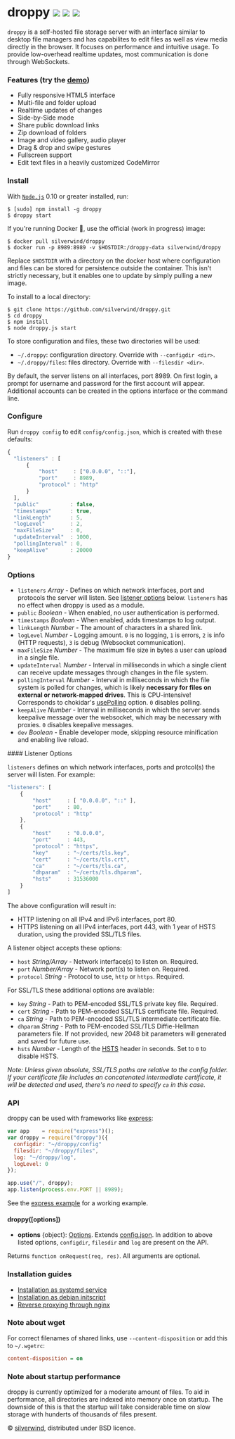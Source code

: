 # droppy [![](https://img.shields.io/npm/v/droppy.svg)](https://www.npmjs.org/package/droppy) [![](https://img.shields.io/badge/licence-bsd-blue.svg)](https://raw.githubusercontent.com/silverwind/droppy/master/LICENSE) [![](http://img.shields.io/npm/dm/droppy.svg)](https://www.npmjs.org/package/droppy)

`droppy` is a self-hosted file storage server with an interface similar to desktop file managers and has capabilites to edit files as well as view media directly in the browser. It focuses on performance and intuitive usage. To provide low-overhead realtime updates, most communication is done through WebSockets.

### Features (try the <a target="_blank" href="https://droppy.silverwind.io">demo</a>)
* Fully responsive HTML5 interface
* Multi-file and folder upload
* Realtime updates of changes
* Side-by-Side mode
* Share public download links
* Zip download of folders
* Image and video gallery, audio player
* Drag & drop and swipe gestures
* Fullscreen support
* Edit text files in a heavily customized CodeMirror

### Install
With [`Node.js`](https://nodejs.org) 0.10 or greater installed, run:

```console
$ [sudo] npm install -g droppy
$ droppy start
```

If you're running Docker :whale:, use the official (work in progress) image:
```console
$ docker pull silverwind/droppy
$ docker run -p 8989:8989 -v $HOSTDIR:/droppy-data silverwind/droppy
```
Replace `$HOSTDIR` with a directory on the docker host where configuration and files can be stored for persistence outside the container. This isn't strictly necessary, but it enables one to update by simply pulling a new image.

To install to a local directory:
```console
$ git clone https://github.com/silverwind/droppy.git
$ cd droppy
$ npm install
$ node droppy.js start
```

To store configuration and files, these two directories will be used:

- `~/.droppy`: configuration directory. Override with `--configdir <dir>`.
- `~/.droppy/files`: files directory. Override with `--filesdir <dir>`.

By default, the server listens on all interfaces, port 8989. On first login, a prompt for username and password for the first account will appear. Additional accounts can be created in the options interface or the command line.

### Configure
Run `droppy config` to edit `config/config.json`, which is created with these defaults:
```javascript
{
  "listeners" : [
      {
          "host"     : ["0.0.0.0", "::"],
          "port"     : 8989,
          "protocol" : "http"
      }
  ],
  "public"          : false,
  "timestamps"      : true,
  "linkLength"      : 5,
  "logLevel"        : 2,
  "maxFileSize"     : 0,
  "updateInterval"  : 1000,
  "pollingInterval" : 0,
  "keepAlive"       : 20000
}
```
### Options
- `listeners` *Array* - Defines on which network interfaces, port and protocols the server will listen. See [listener options](#listener-options) below. `listeners` has no effect when droppy is used as a module.
- `public` *Boolean* - When enabled, no user authentication is performed.
- `timestamps` *Boolean* - When enabled, adds timestamps to log output.
- `linkLength` *Number* - The amount of characters in a shared link.
- `logLevel` *Number* - Logging amount. `0` is no logging, `1` is errors, `2` is info (HTTP requests), `3` is debug (Websocket communication).
- `maxFileSize` *Number* - The maximum file size in bytes a user can upload in a single file.
- `updateInterval` *Number* - Interval in milliseconds in which a single client can receive update messages through changes in the file system.
- `pollingInterval` *Number* - Interval in milliseconds in which the file system is polled for changes, which is likely **necessary for files on external or network-mapped drives**. This is CPU-intensive! Corresponds to chokidar's [usePolling](https://github.com/paulmillr/chokidar#performance) option. `0` disables polling.
- `keepAlive` *Number* - Interval in milliseconds in which the server sends keepalive message over the websocket, which may be necessary with proxies. `0` disables keepalive messages.
- `dev` *Boolean* - Enable developer mode, skipping resource minification and enabling live reload.

<a name="listener-options" />
#### Listener Options

`listeners` defines on which network interfaces, ports and protcol(s) the server will listen. For example:

```javascript
"listeners": [
    {
        "host"     : [ "0.0.0.0", "::" ],
        "port"     : 80,
        "protocol" : "http"
    },
    {
        "host"     : "0.0.0.0",
        "port"     : 443,
        "protocol" : "https",
        "key"      : "~/certs/tls.key",
        "cert"     : "~/certs/tls.crt",
        "ca"       : "~/certs/tls.ca",
        "dhparam"  : "~/certs/tls.dhparam",
        "hsts"     : 31536000
    }
]
```
The above configuration will result in:
- HTTP listening on all IPv4 and IPv6 interfaces, port 80.
- HTTPS listening on all IPv4 interfaces, port 443, with 1 year of HSTS duration, using the provided SSL/TLS files.

A listener object accepts these options:
- `host` *String/Array* - Network interface(s) to listen on. Required.
- `port` *Number/Array* - Network port(s) to listen on. Required.
- `protocol` *String* - Protocol to use, `http` or `https`. Required.

For SSL/TLS these additional options are available:
- `key` *String* - Path to PEM-encoded SSL/TLS private key file. Required.
- `cert` *String* - Path to PEM-encoded SSL/TLS certificate file. Required.
- `ca` *String* - Path to PEM-encoded SSL/TLS intermediate certificate file.
- `dhparam` *String* - Path to PEM-encoded SSL/TLS Diffie-Hellman parameters file. If not provided, new 2048 bit parameters will generated and saved for future use.
- `hsts` *Number* - Length of the [HSTS](http://en.wikipedia.org/wiki/HTTP_Strict_Transport_Security) header in seconds. Set to `0` to disable HSTS.

*Note: Unless given absolute, SSL/TLS paths are relative to the config folder. If your certificate file includes an concatenated intermediate certificate, it will be detected and used, there's no need to specify `ca` in this case.*

### API
droppy can be used with frameworks like [express](https://github.com/strongloop/express):
```js
var app    = require("express")();
var droppy = require("droppy")({
  configdir: "~/droppy/config"
  filesdir: "~/droppy/files",
  log: "~/droppy/log",
  logLevel: 0
});

app.use("/", droppy);
app.listen(process.env.PORT || 8989);
```
See the [express example](https://github.com/silverwind/droppy/blob/master/examples/express.js) for a working example.

#### droppy([options])
- **options** {object}: [Options](#Options). Extends [config.json](#Configuration). In addition to above listed options, `configdir`, `filesdir` and `log` are present on the API.

Returns `function onRequest(req, res)`. All arguments are optional.

### Installation guides
- [Installation as systemd service](https://github.com/silverwind/droppy/wiki/Systemd-Installation)
- [Installation as debian initscript](https://github.com/silverwind/droppy/wiki/Debian-Installation)
- [Reverse proxying through nginx](https://github.com/silverwind/droppy/wiki/Nginx-reverse-proxy)

### Note about wget
For correct filenames of shared links, use `--content-disposition` or add this to `~/.wgetrc`:

```ini
content-disposition = on
```

### Note about startup performance
droppy is currently optimized for a moderate amount of files. To aid in performance, all directories are indexed into memory once on startup. The downside of this is that the startup will take considerable time on slow storage with hunderts of thousands of files present.

© [silverwind](https://github.com/silverwind), distributed under BSD licence.
